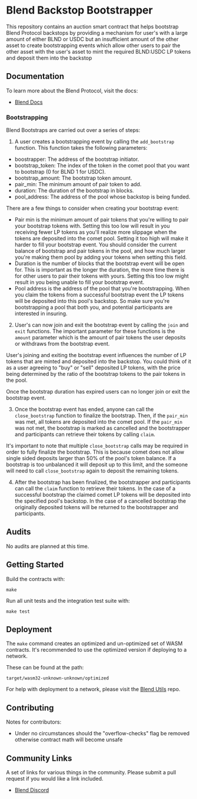 # Blend Backstop Bootstrapper

This repository contains an auction smart contract that helps bootstrap Blend Protocol backstops by providing a mechanism for user's with a large amount of either BLND or USDC but an insufficient amount of the other asset to create bootstrapping events which allow other users to pair the other asset with the user's asset to mint the required BLND:USDC LP tokens and deposit them into the backstop

## Documentation

To learn more about the Blend Protocol, visit the docs:

- [Blend Docs](https://docs.blend.capital/)

### Bootstrapping

Blend Bootstraps are carried out over a series of steps:

1. A user creates a bootstrapping event by calling the `add_bootstrap` function. This function takes the following parameters:

- boostrapper: The address of the bootstrap initiator.
- bootstrap_token: The index of the token in the comet pool that you want to bootstrap (0 for BLND 1 for USDC).
- bootstrap_amount: The bootstrap token amount.
- pair_min: The minimum amount of pair token to add.
- duration: The duration of the bootstrap in blocks.
- pool_address: The address of the pool whose backstop is being funded.

There are a few things to consider when creating your bootstrap event:

- Pair min is the minimum amount of pair tokens that you're willing to pair your bootstrap tokens with. Setting this too low will result in you receiving fewer LP tokens as you'll realize more slippage when the tokens are deposited into the comet pool. Setting it too high will make it harder to fill your bootstrap event. You should consider the current balance of bootstrap and pair tokens in the pool, and how much larger you're making them pool by adding your tokens when setting this field.
- Duration is the number of blocks that the bootstrap event will be open for. This is important as the longer the duration, the more time there is for other users to pair their tokens with yours. Setting this too low might result in you being unable to fill your bootstrap event.
- Pool address is the address of the pool that you're bootstrapping. When you claim the tokens from a successful bootstrap event the LP tokens will be deposited into this pool's backstop. So make sure you're bootstrapping a pool that both you, and potential participants are interested in insuring.

2. User's can now join and exit the bootstrap event by calling the `join` and `exit` functions. The important parameter for these functions is the `amount` parameter which is the amount of pair tokens the user deposits or withdraws from the bootstrap event.

User's joining and exiting the bootstrap event influences the number of LP tokens that are minted and deposited into the backstop. You could think of it as a user agreeing to "buy" or "sell" deposited LP tokens, with the price being determined by the ratio of the bootstrap tokens to the pair tokens in the pool.

Once the bootstrap duration has expired users can no longer join or exit the bootstrap event.

3. Once the bootstrap event has ended, anyone can call the `close_bootstrap` function to finalize the bootstrap. Then, if the `pair_min` was met, all tokens are deposited into the comet pool. If the `pair_min` was not met, the bootstrap is marked as cancelled and the bootstrapper and participants can retrieve their tokens by calling `claim`.

It's important to note that multiple `close_bootstrap` calls may be required in order to fully finalize the bootstrap. This is because comet does not allow single sided deposits larger than 50% of the pool's token balance. If a bootstrap is too unbalanced it will deposit up to this limit, and the someone will need to call `close_bootstrap` again to deposit the remaining tokens.

4. After the bootstrap has been finalized, the bootstrapper and participants can call the `claim` function to retrieve their tokens. In the case of a successful bootstrap the claimed comet LP tokens will be deposited into the specified pool's backstop. In the case of a cancelled bootstrap the originally deposited tokens will be returned to the bootstrapper and participants.

## Audits

No audits are planned at this time.

## Getting Started

Build the contracts with:

```
make
```

Run all unit tests and the integration test suite with:

```
make test
```

## Deployment

The `make` command creates an optimized and un-optimized set of WASM contracts. It's recommended to use the optimized version if deploying to a network.

These can be found at the path:

```
target/wasm32-unknown-unknown/optimized
```

For help with deployment to a network, please visit the [Blend Utils](https://github.com/blend-capital/blend-utils) repo.

## Contributing

Notes for contributors:

- Under no circumstances should the "overflow-checks" flag be removed otherwise contract math will become unsafe

## Community Links

A set of links for various things in the community. Please submit a pull request if you would like a link included.

- [Blend Discord](https://discord.com/invite/a6CDBQQcjW)
